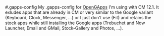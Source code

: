 #.gapps-config
My .gapps-config for [OpenGApps](http://github.com/opengapps/opengapps) I'm using with CM 12.1. It exludes apps that are already in CM or very similar to the 
Google variant (Keyboard, Clock, Messenger, ...) or I just don't use (Fit) and retains the stock apps while still
installing the Google apps (Trebuchet and Now Launcher, Email and GMail, Stock-Gallery and Photos, ...).
